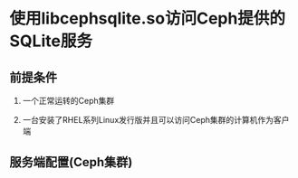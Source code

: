 # 使用libcephsqlite.so访问Ceph提供的SQLite服务

## 前提条件

1. 一个正常运转的Ceph集群

2. 一台安装了RHEL系列Linux发行版并且可以访问Ceph集群的计算机作为客户端

## 服务端配置(Ceph集群)

